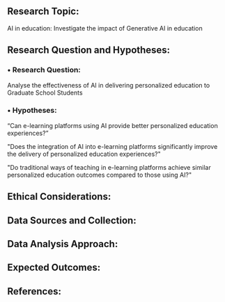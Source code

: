 ## Research Topic:<br />
 AI in education: Investigate the impact of Generative AI in education

## Research Question and Hypotheses:<br />

### •	Research Question:<br />

Analyse the effectiveness of AI in delivering personalized education to Graduate School Students

### •	Hypotheses:<br />

“Can e-learning platforms using AI provide better personalized education experiences?”<br />

"Does the integration of AI into e-learning platforms significantly improve the delivery of personalized education experiences?"<br />

"Do traditional ways of teaching in e-learning platforms achieve similar personalized education outcomes compared to those using AI?"<br />



## Ethical Considerations:<br />

## Data Sources and Collection:<br />

## Data Analysis Approach:<br />

## Expected Outcomes:<br />

## References:<br />


